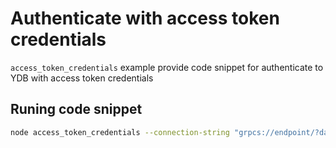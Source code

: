 # Authenticate with access token credentials

`access_token_credentials` example provide code snippet for authenticate to YDB with access token credentials

## Runing code snippet
```bash
node access_token_credentials --connection-string "grpcs://endpoint/?database=database" --ydb-access-token "YOUR_ACCESS_TOKEN"
```
